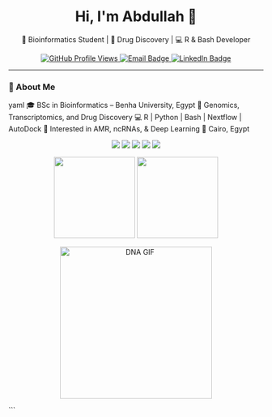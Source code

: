 <h1 align="center">Hi, I'm Abdullah 👋</h1>
<p align="center">
  🧬 Bioinformatics Student | 🧠 Drug Discovery | 💻 R & Bash Developer
</p>

<p align="center">
  <a href="https://github.com/Abdullah-I-Ali">
    <img src="https://komarev.com/ghpvc/?username=Abdullah-I-Ali&style=flat-square" alt="GitHub Profile Views" />
  </a>
  <a href="mailto:abdallahhashem832@gmail.com">
    <img src="https://img.shields.io/badge/Email-D14836?style=flat-square&logo=gmail&logoColor=white" alt="Email Badge" />
  </a>
  <a href="https://linkedin.com/in/abdullah-i-ali">
    <img src="https://img.shields.io/badge/LinkedIn-0A66C2?style=flat-square&logo=linkedin&logoColor=white" alt="LinkedIn Badge" />
  </a>
</p>

---

### 🚀 About Me

yaml
🎓 BSc in Bioinformatics – Benha University, Egypt
🧬 Genomics, Transcriptomics, and Drug Discovery
💻 R | Python | Bash | Nextflow | AutoDock
🧠 Interested in AMR, ncRNAs, & Deep Learning
📍 Cairo, Egypt

<p align="center"> <img src="https://img.shields.io/badge/R-276DC3?style=for-the-badge&logo=r&logoColor=white" /> <img src="https://img.shields.io/badge/Python-3776AB?style=for-the-badge&logo=python&logoColor=white" /> <img src="https://img.shields.io/badge/Bash-121011?style=for-the-badge&logo=gnubash&logoColor=white" /> <img src="https://img.shields.io/badge/Nextflow-16BA7F?style=for-the-badge&logo=nextflow&logoColor=white" /> <img src="https://img.shields.io/badge/AutoDock-002147?style=for-the-badge&logoColor=white" /> </p>

<p align="center"> <img src="https://github-readme-stats.vercel.app/api?username=Abdullah-I-Ali&show_icons=true&theme=gruvbox" height="160"/> <img src="https://github-readme-stats.vercel.app/api/top-langs/?username=Abdullah-I-Ali&layout=compact&theme=gruvbox" height="160"/> </p>

<p align="center"> <img src="https://media.giphy.com/media/3o7abldj0b3rxrZUxW/giphy.gif" width="300" alt="DNA GIF"/> </p> ```



